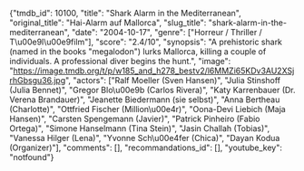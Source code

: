 {"tmdb_id": 10100, "title": "Shark Alarm in the Mediterranean", "original_title": "Hai-Alarm auf Mallorca", "slug_title": "shark-alarm-in-the-mediterranean", "date": "2004-10-17", "genre": ["Horreur / Thriller / T\u00e9l\u00e9film"], "score": "2.4/10", "synopsis": "A prehistoric shark (named in the books \"megalodon\") lurks Mallorca, killing a couple of individuals. A professional diver begins the hunt.", "image": "https://image.tmdb.org/t/p/w185_and_h278_bestv2/l6MMZi65KDv3AU2XSjrhGbsgu36.jpg", "actors": ["Ralf Moeller (Sven Hansen)", "Julia Stinshoff (Julia Bennet)", "Gregor Blo\u00e9b (Carlos Rivera)", "Katy Karrenbauer (Dr. Verena Brandauer)", "Jeanette Biedermann (sie selbst)", "Anna Bertheau (Charlotte)", "Ottfried Fischer (Million\u00e4r)", "Oona-Devi Liebich (Maja Hansen)", "Carsten Spengemann (Javier)", "Patrick Pinheiro (Fabio Ortega)", "Simone Hanselmann (Tina Stein)", "Jasin Challah (Tobias)", "Vanessa Hilger (Lena)", "Yvonne Sch\u00e4fer (Chica)", "Dayan Kodua (Organizer)"], "comments": [], "recommandations_id": [], "youtube_key": "notfound"}